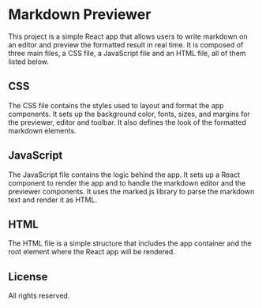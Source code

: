 # Markdown Previewer
This project is a simple React app that allows users to write markdown on an editor and preview the formatted result in real time. It is composed of three main files, a CSS file, a JavaScript file and an HTML file, all of them listed below.

## CSS
The CSS file contains the styles used to layout and format the app components. It sets up the background color, fonts, sizes, and margins for the previewer, editor and toolbar. It also defines the look of the formatted markdown elements.

## JavaScript
The JavaScript file contains the logic behind the app. It sets up a React component to render the app and to handle the markdown editor and the previewer components. It uses the marked.js library to parse the markdown text and render it as HTML.

## HTML
The HTML file is a simple structure that includes the app container and the root element where the React app will be rendered.

## License
All rights reserved.
